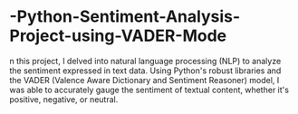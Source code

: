 # -Python-Sentiment-Analysis-Project-using-VADER-Mode


n this project, I delved into natural language processing (NLP) to analyze the sentiment expressed in text data. Using Python's robust libraries and the VADER (Valence Aware Dictionary and Sentiment Reasoner) model, I was able to accurately gauge the sentiment of textual content, whether it's positive, negative, or neutral. 
